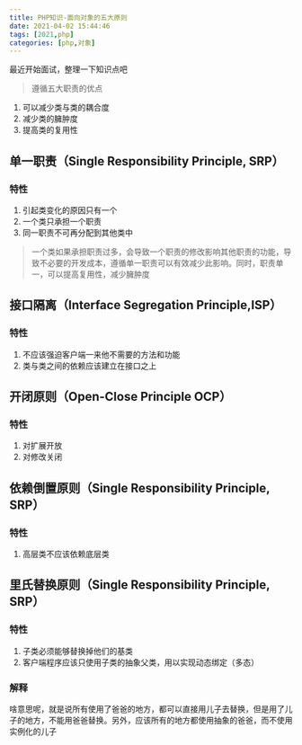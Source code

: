 ```yaml
---
title: PHP知识-面向对象的五大原则
date: 2021-04-02 15:44:46
tags: [2021,php]
categories: [php,对象]
---
```


最近开始面试，整理一下知识点吧

>遵循五大职责的优点
1. 可以减少类与类的耦合度
2. 减少类的臃肿度
3. 提高类的复用性


## 单一职责（Single Responsibility Principle, SRP）
### 特性
1. 引起类变化的原因只有一个
2. 一个类只承担一个职责
3. 同一职责不可再分配到其他类中

>一个类如果承担职责过多，会导致一个职责的修改影响其他职责的功能，导致不必要的开发成本，遵循单一职责可以有效减少此影响。同时，职责单一，可以提高复用性，减少臃肿度

## 接口隔离（Interface Segregation Principle,ISP）
### 特性
1. 不应该强迫客户端一来他不需要的方法和功能
2. 类与类之间的依赖应该建立在接口之上

## 开闭原则（Open-Close Principle OCP）
### 特性
1. 对扩展开放
2. 对修改关闭

## 依赖倒置原则（Single Responsibility Principle, SRP）
### 特性
1. 高层类不应该依赖底层类

## 里氏替换原则（Single Responsibility Principle, SRP）
### 特性
1. 子类必须能够替换掉他们的基类
2. 客户端程序应该只使用子类的抽象父类，用以实现动态绑定（多态）
### 解释
啥意思呢，就是说所有使用了爸爸的地方，都可以直接用儿子去替换，但是用了儿子的地方，不能用爸爸替换。另外，应该所有的地方都使用抽象的爸爸，而不使用实例化的儿子

